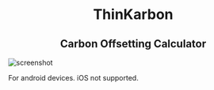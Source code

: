 <h1 align="center"> ThinKarbon </h1> 
<h2 align="center"> Carbon Offsetting Calculator </h2> 

![screenshot](https://github.com/oliva20/thinkarbon-app/app-screenshot.png)



For android devices. 
iOS not supported.
